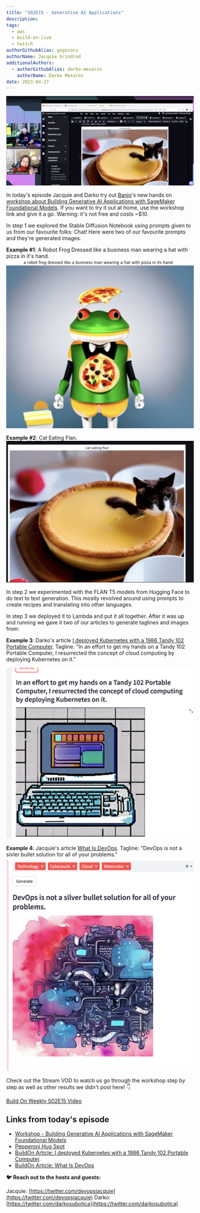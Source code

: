 ```yaml
---
title: "S02E15 - Generative AI Applications" 
description:
tags:
  - aws
  - build-on-live
  - twitch
authorGithubAlias: gogococo
authorName: Jacquie Grindrod
additionalAuthors: 
  - authorGithubAlias: darko-mesaros
    authorName: Darko Mesaros
date: 2023-04-27
---
```


![Jacquie & Darko Streaming](images/bows02e15.png)

In today's episode Jacquie and Darko try out [Banjo](https://twitter.com/banjtheman)'s new hands on [workshop about Building Generative AI Applications with SageMaker Foundational Models](https://catalog.workshops.aws/building-gen-ai-apps-with-found-models/en-US). If you want to try it out at home, use the workshop link and give it a go. Warning: it's not free and costs ~$10. 


In step 1 we explored the Stable Diffusion Notebook using prompts given to us from our favourite folks: Chat! Here were two of our favourite prompts and they're generated images.

**Example #1**: A Robot Frog Dressed like a business man wearing a hat with pizza in it's hand.
![Prompt #1: A Robot Frog Dressed like a business man wearing a hat with pizza in it's hand](images/00-robot-frog-with-pizza.png)

**Example #2**: Cat Eating Flan.
![Prompt #2: cat eating flan](images/01-cat-eating-flan.png)

In step 2 we experimented with the FLAN T5 models from Hugging Face to do text to text generation. This mostly revolved around using prompts to create recipes and translating into other languages. 

In step 3 we deployed it to Lambda and put it all together. After it was up and running we gave it two of our articles to generate taglines and images from:

**Example 3**: Darko's article [I deployed Kubernetes with a 1986 Tandy 102 Portable Computer](https://www.buildon.aws/posts/i-deployed-kubernetes-with-a-1986-tandy-102-portable-computer). Tagline: "In an effort to get my hands on a Tandy 102 Portable Computer, I resurrected the concept of cloud computing by deploying Kubernetes on it."

![Prompt #3: Tandy Article Image ](images/02-tandy.png)

**Example 4**: Jacquie's article [What Is DevOps](https://www.buildon.aws/concepts/what-is-devops). Tagline: "DevOps is not a sivler bullet solution for all of your problems."
![Prompt #4: What Is DevOps?](images/04-what-is-devops.png)

Check out the Stream VOD to watch us go through the workshop step by step as well as other results we didn't post here! 👇

[Build On Weekly S02E15 Video](https://www.twitch.tv/videos/1805386602)

## Links from today's episode

- [Workshop - Building Generative AI Applications with SageMaker Foundational Models](https://catalog.workshops.aws/building-gen-ai-apps-with-found-models/en-US)
- [Pepperoni Hug Spot](https://www.youtube.com/watch?v=qSewd6Iaj6I)
- [BuildOn Article: I deployed Kubernetes with a 1986 Tandy 102 Portable Computer](https://www.buildon.aws/posts/i-deployed-kubernetes-with-a-1986-tandy-102-portable-computer).
- [BuildOn Article: What Is DevOps](https://www.buildon.aws/concepts/what-is-devops)

**🐦 Reach out to the hosts and guests:**

Jacquie: [https://twitter.com/devopsjacquie](https://twitter.com/devopsjacquie)
Darko: [https://twitter.com/darkosubotica](https://twitter.com/darkosubotica)
